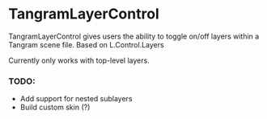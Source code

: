 # TangramLayerControl

TangramLayerControl gives users the ability to toggle on/off layers within a Tangram scene file.  Based on L.Control.Layers

Currently only works with top-level layers. 

### TODO:
- Add support for nested sublayers
- Build custom skin (?)

